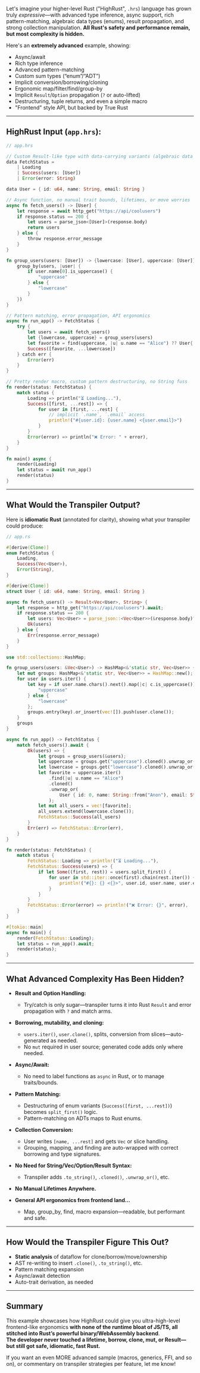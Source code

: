 Let's imagine your higher-level Rust ("HighRust", `.hrs`) language has grown truly *expressive*—with advanced type inference, async support, rich pattern-matching, algebraic data types (enums), result propagation, and strong collection manipulation. **All Rust's safety and performance remain, but most complexity is hidden.**

Here's an **extremely advanced** example, showing:

- Async/await
- Rich type inference
- Advanced pattern-matching
- Custom sum types (“enum”/“ADT”)
- Implicit conversion/borrowing/cloning
- Ergonomic map/filter/find/group-by
- Implicit `Result`/`Option` propagation (`?` or auto-lifted)
- Destructuring, tuple returns, and even a simple macro
- "Frontend" style API, but backed by True Rust

---

## **HighRust Input (`app.hrs`):**

```rust
// app.hrs

// Custom Result-like type with data-carrying variants (algebraic data types)
data FetchStatus =
    | Loading
    | Success(users: [User])
    | Error(error: String)

data User = { id: u64, name: String, email: String }

// Async function, no manual trait bounds, lifetimes, or move worries
async fn fetch_users() -> [User] {
    let response = await http_get("https://api/coolusers")
    if response.status == 200 {
        let users = parse_json<[User]>(response.body)
        return users
    } else {
        throw response.error_message
    }
}

fn group_users(users: [User]) -> {lowercase: [User], uppercase: [User]} {
    group_by(users, |user| {
        if user.name[0].is_uppercase() {
            "uppercase"
        } else {
            "lowercase"
        }
    })
}

// Pattern matching, error propagation, API ergonomics
async fn run_app() -> FetchStatus {
    try {
        let users = await fetch_users()
        let {lowercase, uppercase} = group_users(users)
        let favorite = find(uppercase, |u| u.name == "Alice") ?? User{ id: 0, name: "Anon", email: "" }
        Success([favorite, ...lowercase])
    } catch err {
        Error(err)
    }
}

// Pretty render macro, custom pattern destructuring, no String fuss
fn render(status: FetchStatus) {
    match status {
        Loading => println("⏳ Loading..."),
        Success([first, ...rest]) => {
            for user in [first, ...rest] {
                // implicit `.name`, `.email` access
                println!("#{user.id}: {user.name} <{user.email}>")
            }
        }
        Error(error) => println("❌ Error: " + error),
    }
}

fn main() async {
    render(Loading)
    let status = await run_app()
    render(status)
}
```

---

## **What Would the Transpiler Output?**

Here is **idiomatic Rust** (annotated for clarity), showing what your transpiler could produce:

```rust
// app.rs

#[derive(Clone)]
enum FetchStatus {
    Loading,
    Success(Vec<User>),
    Error(String),
}

#[derive(Clone)]
struct User { id: u64, name: String, email: String }

async fn fetch_users() -> Result<Vec<User>, String> {
    let response = http_get("https://api/coolusers").await;
    if response.status == 200 {
        let users: Vec<User> = parse_json::<Vec<User>>(&response.body)?;
        Ok(users)
    } else {
        Err(response.error_message)
    }
}

use std::collections::HashMap;

fn group_users(users: &Vec<User>) -> HashMap<&'static str, Vec<User>> {
    let mut groups: HashMap<&'static str, Vec<User>> = HashMap::new();
    for user in users.iter() {
        let key = if user.name.chars().next().map(|c| c.is_uppercase()).unwrap_or(false) {
            "uppercase"
        } else {
            "lowercase"
        };
        groups.entry(key).or_insert(vec![]).push(user.clone());
    }
    groups
}

async fn run_app() -> FetchStatus {
    match fetch_users().await {
        Ok(users) => {
            let groups = group_users(&users);
            let uppercase = groups.get("uppercase").cloned().unwrap_or(vec![]);
            let lowercase = groups.get("lowercase").cloned().unwrap_or(vec![]);
            let favorite = uppercase.iter()
                .find(|u| u.name == "Alice")
                .cloned()
                .unwrap_or(
                    User { id: 0, name: String::from("Anon"), email: String::new() }
                );
            let mut all_users = vec![favorite];
            all_users.extend(lowercase.clone());
            FetchStatus::Success(all_users)
        }
        Err(err) => FetchStatus::Error(err),
    }
}

fn render(status: FetchStatus) {
    match status {
        FetchStatus::Loading => println!("⏳ Loading..."),
        FetchStatus::Success(users) => {
            if let Some((first, rest)) = users.split_first() {
                for user in std::iter::once(first).chain(rest.iter()) {
                    println!("#{}: {} <{}>", user.id, user.name, user.email);
                }
            }
        }
        FetchStatus::Error(error) => println!("❌ Error: {}", error),
    }
}

#[tokio::main]
async fn main() {
    render(FetchStatus::Loading);
    let status = run_app().await;
    render(status);
}
```

---

## **What Advanced Complexity Has Been Hidden?**

- **Result and Option Handling:**  
  - Try/catch is only sugar—transpiler turns it into Rust `Result` and error propagation with `?` and match arms.

- **Borrowing, mutability, and cloning:**  
  - `users.iter()`, `user.clone()`, splits, conversion from slices—auto-generated as needed.
  - No `mut` required in user source; generated code adds only where needed.

- **Async/Await:**  
  - No need to label functions as `async` in Rust, or to manage traits/bounds.

- **Pattern Matching:**  
  - Destructuring of enum variants (`Success([first, ...rest])`) becomes `split_first()` logic.
  - Pattern-matching on ADTs maps to Rust enums.

- **Collection Conversion:**  
  - User writes `[name, ...rest]` and gets `Vec` or slice handling.
  - Grouping, mapping, and finding are auto-wrapped with correct borrowing and type signatures.

- **No Need for String/Vec/Option/Result Syntax:**  
  - Transpiler adds `.to_string()`, `.cloned()`, `.unwrap_or()`, etc.

- **No Manual Lifetimes Anywhere.**

- **General API ergonomics from frontend land…**  
  - Map, group_by, find, macro expansion—readable, but performant and safe.

---

## **How Would the Transpiler Figure This Out?**

- **Static analysis** of dataflow for clone/borrow/move/ownership
- AST re-writing to insert `.clone()`, `.to_string()`, etc.
- Pattern matching expansion
- Async/await detection
- Auto-trait derivation, as needed

---

## **Summary**

This example showcases how HighRust could give you ultra-high-level frontend-like ergonomics **with none of the runtime bloat of JS/TS, all stitched into Rust’s powerful binary/WebAssembly backend**.  
**The developer never touched a lifetime, borrow, clone, mut, or Result—but still got safe, idiomatic, fast Rust.**

If you want an even MORE advanced sample (macros, generics, FFI, and so on), or commentary on transpiler strategies per feature, let me know!